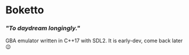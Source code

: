 # Boketto
### _"To daydream longingly."_

GBA emulator written in C++17 with SDL2.
It is early-dev, come back later :wink: